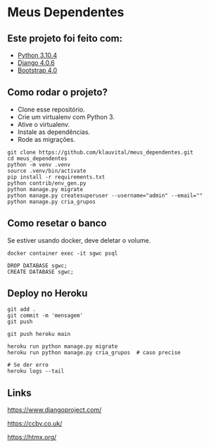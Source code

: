 # Meus Dependentes


## Este projeto foi feito com:

* [Python 3.10.4](https://www.python.org/)
* [Django 4.0.6](https://www.djangoproject.com/)
* [Bootstrap 4.0](https://getbootstrap.com/)

## Como rodar o projeto?

* Clone esse repositório.
* Crie um virtualenv com Python 3.
* Ative o virtualenv.
* Instale as dependências.
* Rode as migrações.

```
git clone https://github.com/klauvital/meus_dependentes.git
cd meus_dependentes
python -m venv .venv
source .venv/bin/activate
pip install -r requirements.txt
python contrib/env_gen.py
python manage.py migrate
python manage.py createsuperuser --username="admin" --email=""
python manage.py cria_grupos
```


## Como resetar o banco

Se estiver usando docker, deve deletar o volume.

```
docker container exec -it sgwc psql

DROP DATABASE sgwc;
CREATE DATABASE sgwc;
```

## Deploy no Heroku

```
git add .
git commit -m 'mensagem'
git push

git push heroku main

heroku run python manage.py migrate
heroku run python manage.py cria_grupos  # caso precise

# Se der erro
heroku logs --tail
```



## Links

https://www.djangoproject.com/

https://ccbv.co.uk/

https://htmx.org/

